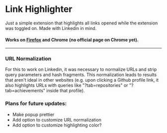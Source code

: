 # Link Highlighter

Just a simple extension that highlights all links opened while the extension was toggled on. Made with Linkedin in mind.

#### Works on [Firefox](https://addons.mozilla.org/en-US/firefox/addon/url-highlighter/) and Chrome (no official page on Chrome yet).

---

### URL Normalization

For this to work on Linkedin, it was necessary to normalize URLs and strip query parameters and hash fragments. This normalization leads to results that aren't ideal in other websites (e.g. upon clicking a Github profile link, it also highlights URLs with queries like "?tab=repositories" or "?tab=achievements" inside that profile).

### Plans for future updates:

- Make popup prettier
- Add option to customize URL normalization
- Add option to customize highlighting color?
